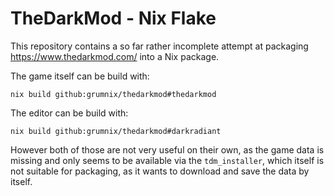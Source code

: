 TheDarkMod - Nix Flake
======================

This repository contains a so far rather incomplete attempt at
packaging https://www.thedarkmod.com/ into a Nix package.

The game itself can be build with:

    nix build github:grumnix/thedarkmod#thedarkmod

The editor can be build with:

    nix build github:grumnix/thedarkmod#darkradiant

However both of those are not very useful on their own, as the game
data is missing and only seems to be available via the
`tdm_installer`, which itself is not suitable for packaging, as it
wants to download and save the data by itself.
